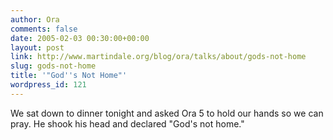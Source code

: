 ```yaml
---
author: Ora
comments: false
date: 2005-02-03 00:30:00+00:00
layout: post
link: http://www.martindale.org/blog/ora/talks/about/gods-not-home
slug: gods-not-home
title: '"God''s Not Home"'
wordpress_id: 121
---
```


We sat down to dinner tonight and asked Ora 5 to hold our hands so we can pray. He shook his head and declared "God's not home."
